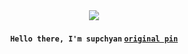 <div align=center><img src=https://github.com/user-attachments/assets/702c8017-04ec-4d7f-b56d-47690000b886></div>

#### <div align=center>`Hello there, I'm supchyan` <a href="https://ru.pinterest.com/pin/3237030977096453/">`original pin`</a></div>
